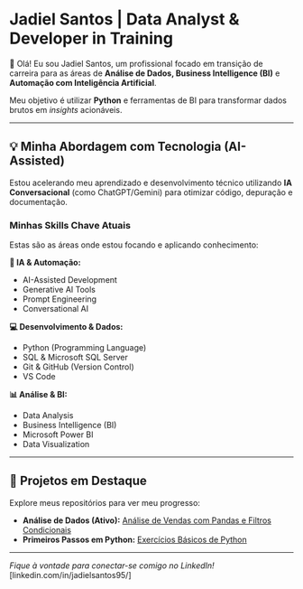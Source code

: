 # Jadiel Santos | Data Analyst & Developer in Training

👋 Olá! Eu sou Jadiel Santos, um profissional focado em transição de carreira para as áreas de **Análise de Dados, Business Intelligence (BI)** e **Automação com Inteligência Artificial**.

Meu objetivo é utilizar **Python** e ferramentas de BI para transformar dados brutos em *insights* acionáveis.

---

## 💡 Minha Abordagem com Tecnologia (AI-Assisted)

Estou acelerando meu aprendizado e desenvolvimento técnico utilizando **IA Conversacional** (como ChatGPT/Gemini) para otimizar código, depuração e documentação.

### Minhas Skills Chave Atuais

Estas são as áreas onde estou focando e aplicando conhecimento:

**🧠 IA & Automação:**
* AI-Assisted Development
* Generative AI Tools
* Prompt Engineering
* Conversational AI

**💻 Desenvolvimento & Dados:**
* Python (Programming Language)
* SQL & Microsoft SQL Server
* Git & GitHub (Version Control)
* VS Code

**📊 Análise & BI:**
* Data Analysis
* Business Intelligence (BI)
* Microsoft Power BI
* Data Visualization

---

## 🚀 Projetos em Destaque

Explore meus repositórios para ver meu progresso:

* **Análise de Dados (Ativo):** [Análise de Vendas com Pandas e Filtros Condicionais](https://github.com/jadielluis-santos/analise-dados-python)
* **Primeiros Passos em Python:** [Exercícios Básicos de Python](https://github.com/jadielluis-santos/python-treino)

---

*Fique à vontade para conectar-se comigo no LinkedIn!*
[linkedin.com/in/jadielsantos95/]
